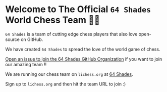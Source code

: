# Welcome to The Official `64 Shades` World Chess Team 🚀🚀

`64 Shades` is a team of cutting edge chess players that also love open-source on GitHub.

We have created `64 Shades` to spread the love of the world game of chess.

[Open an issue to join the 64 Shades GitHub Organization](https://github.com/64-shades/join/issues/new?assignees=&labels=invite+me+to+the+organisation&template=invitation.yml&title=Please+invite+me+to+the+64+Shades+GitHub+Community+Organization) if you want to join our amazing team !!

We are running our chess team on `lichess.org` at [64 Shades](https://lichess.org/team/64-shades).

Sign up to `lichess.org` and then hit the team URL to join :)
